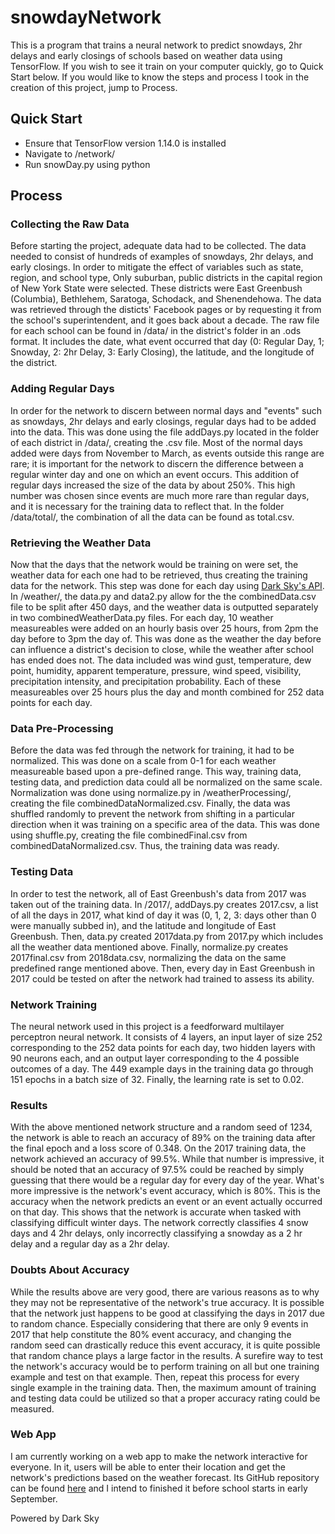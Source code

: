 # snowdayNetwork

This is a program that trains a neural network to predict snowdays, 2hr delays and early closings of schools based on weather data using TensorFlow. If you wish to see it train on your computer quickly, go to Quick Start below. If you would like to know the steps and process I took in the creation of this project, jump to Process.


## Quick Start

* Ensure that TensorFlow version 1.14.0 is installed
* Navigate to /network/
* Run snowDay.py using python


## Process

### Collecting the Raw Data

Before starting the project, adequate data had to be collected. The data needed to consist of hundreds of examples of snowdays, 2hr delays, and early closings. In order to mitigate the effect of variables such as state, region, and school type, Only suburban, public districts in the capital region of New York State were selected. These districts were East Greenbush (Columbia), Bethlehem, Saratoga, Schodack, and Shenendehowa. The data was retrieved through the disticts' Facebook pages or by requesting it from the school's superintendent, and it goes back about a decade. The raw file for each school can be found in /data/ in the district's folder in an .ods format. It includes the date, what event occurred that day (0: Regular Day, 1; Snowday, 2: 2hr Delay, 3: Early Closing), the latitude, and the longitude of the district.

### Adding Regular Days

In order for the network to discern between normal days and "events" such as snowdays, 2hr delays and early closings, regular days had to be added into the data. This was done using the file addDays.py located in the folder of each district in /data/, creating the .csv file. Most of the normal days added were days from November to March, as events outside this range are rare; it is important for the network to discern the difference between a regular winter day and one on which an event occurs. This addition of regular days increased the size of the data by about 250%. This high number was chosen since events are much more rare than regular days, and it is necessary for the training data to reflect that. In the folder /data/total/, the combination of all the data can be found as total.csv.

### Retrieving the Weather Data

Now that the days that the network would be training on were set, the weather data for each one had to be retrieved, thus creating the training data for the network. This step was done for each day using [Dark Sky's API](https://darksky.net/dev). In /weather/, the data.py and data2.py allow for the the combinedData.csv file to be split after 450 days, and the weather data is outputted separately in two combinedWeatherData.py files. For each day, 10 weather measureables were added on an hourly basis over 25 hours, from 2pm the day before to 3pm the day of. This was done as the weather the day before can influence a district's decision to close, while the weather after school has ended does not. The data included was wind gust, temperature, dew point, humidity, apparent temperature, pressure, wind speed, visibility, precipitation intensity, and precipitation probability. Each of these measureables over 25 hours plus the day and month combined for 252 data points for each day.

### Data Pre-Processing

Before the data was fed through the network for training, it had to be normalized. This was done on a scale from 0-1 for each weather measureable based upon a pre-defined range. This way, training data, testing data, and prediction data could all be normalized on the same scale. Normalization was done using normalize.py in /weatherProcessing/, creating the file combinedDataNormalized.csv. Finally, the data was shuffled randomly to prevent the network from shifting in a particular direction when it was training on a specific area of the data. This was done using shuffle.py, creating the file combinedFinal.csv from combinedDataNormalized.csv. Thus, the training data was ready.

### Testing Data

In order to test the network, all of East Greenbush's data from 2017 was taken out of the training data. In /2017/, addDays.py creates 2017.csv, a list of all the days in 2017, what kind of day it was (0, 1, 2, 3: days other than 0 were manually subbed in), and the latitude and longitude of East Greenbush. Then, data.py created 2017data.py from 2017.py which includes all the weather data mentioned above. Finally, normalize.py creates 2017final.csv from 2018data.csv, normalizing the data on the same predefined range mentioned above. Then, every day in East Greenbush in 2017 could be tested on after the network had trained to assess its ability.

### Network Training

The neural network used in this project is a feedforward multilayer perceptron neural network. It consists of 4 layers, an input layer of size 252 corresponding to the 252 data points for each day, two hidden layers with 90 neurons each, and an output layer corresponding to the 4 possible outcomes of a day. The 449 example days in the training data go through 151 epochs in a batch size of 32. Finally, the learning rate is set to 0.02.

### Results

With the above mentioned network structure and a random seed of 1234, the network is able to reach an accuracy of 89% on the training data after the final epoch and a loss score of 0.348. On the 2017 training data, the network achieved an accuracy of 99.5%. While that number is impressive, it should be noted that an accuracy of 97.5% could be reached by simply guessing that there would be a regular day for every day of the year. What's more impressive is the network's event accuracy, which is 80%. This is the accuracy when the network predicts an event or an event actually occurred on that day. This shows that the network is accurate when tasked with classifying difficult winter days. The network correctly classifies 4 snow days and 4 2hr delays, only incorrectly classifying a snowday as a 2 hr delay and a regular day as a 2hr delay.

### Doubts About Accuracy

While the results above are very good, there are various reasons as to why they may not be representative of the network's true accuracy. It is possible that the network just happens to be good at classifying the days in 2017 due to random chance. Especially considering that there are only 9 events in 2017 that help constitute the 80% event accuracy, and changing the random seed can drastically reduce this event accuracy, it is quite possible that random chance plays a large factor in the results. A surefire way to test the network's accuracy would be to perform training on all but one training example and test on that example. Then, repeat this process for every single example in the training data. Then, the maximum amount of training and testing data could be utilized so that a proper accuracy rating could be measured.

### Web App

I am currently working on a web app to make the network interactive for everyone. In it, users will be able to enter their location and get the network's predictions based on the weather forecast. Its GitHub repository can be found [here](https://github.com/tbreimer/snowdayForecast) and I intend to finished it before school starts in early September.

Powered by Dark Sky









